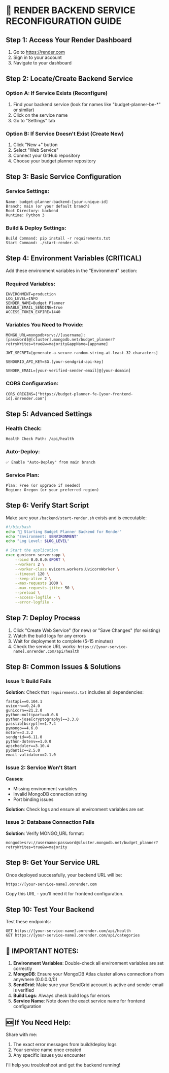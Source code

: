 🔧 RENDER BACKEND SERVICE RECONFIGURATION GUIDE
================================================

## Step 1: Access Your Render Dashboard

1. Go to https://render.com
2. Sign in to your account
3. Navigate to your dashboard

## Step 2: Locate/Create Backend Service

### Option A: If Service Exists (Reconfigure)
1. Find your backend service (look for names like "budget-planner-be-*" or similar)
2. Click on the service name
3. Go to "Settings" tab

### Option B: If Service Doesn't Exist (Create New)
1. Click "New +" button
2. Select "Web Service"
3. Connect your GitHub repository
4. Choose your budget planner repository

## Step 3: Basic Service Configuration

### Service Settings:
```
Name: budget-planner-backend-[your-unique-id]
Branch: main (or your default branch)
Root Directory: backend
Runtime: Python 3
```

### Build & Deploy Settings:
```
Build Command: pip install -r requirements.txt
Start Command: ./start-render.sh
```

## Step 4: Environment Variables (CRITICAL)

Add these environment variables in the "Environment" section:

### Required Variables:
```
ENVIRONMENT=production
LOG_LEVEL=INFO
SENDER_NAME=Budget Planner
ENABLE_EMAIL_SENDING=true
ACCESS_TOKEN_EXPIRE=1440
```

### Variables You Need to Provide:
```
MONGO_URL=mongodb+srv://[username]:[password]@[cluster].mongodb.net/budget_planner?retryWrites=true&w=majority&appName=[appname]

JWT_SECRET=[generate-a-secure-random-string-at-least-32-characters]

SENDGRID_API_KEY=SG.[your-sendgrid-api-key]

SENDER_EMAIL=[your-verified-sender-email]@[your-domain]
```

### CORS Configuration:
```
CORS_ORIGINS=["https://budget-planner-fe-[your-frontend-id].onrender.com"]
```

## Step 5: Advanced Settings

### Health Check:
```
Health Check Path: /api/health
```

### Auto-Deploy:
```
✅ Enable "Auto-Deploy" from main branch
```

### Service Plan:
```
Plan: Free (or upgrade if needed)
Region: Oregon (or your preferred region)
```

## Step 6: Verify Start Script

Make sure your `/backend/start-render.sh` exists and is executable:

```bash
#!/bin/bash
echo "🚀 Starting Budget Planner Backend for Render"
echo "Environment: $ENVIRONMENT"
echo "Log Level: $LOG_LEVEL"

# Start the application
exec gunicorn server:app \
    --bind 0.0.0.0:$PORT \
    --workers 2 \
    --worker-class uvicorn.workers.UvicornWorker \
    --timeout 120 \
    --keep-alive 2 \
    --max-requests 1000 \
    --max-requests-jitter 50 \
    --preload \
    --access-logfile - \
    --error-logfile -
```

## Step 7: Deploy Process

1. Click "Create Web Service" (for new) or "Save Changes" (for existing)
2. Watch the build logs for any errors
3. Wait for deployment to complete (5-15 minutes)
4. Check the service URL works: `https://[your-service-name].onrender.com/api/health`

## Step 8: Common Issues & Solutions

### Issue 1: Build Fails
**Solution**: Check that `requirements.txt` includes all dependencies:
```
fastapi==0.104.1
uvicorn==0.24.0
gunicorn==21.2.0
python-multipart==0.0.6
python-jose[cryptography]==3.3.0
passlib[bcrypt]==1.7.4
pymongo==4.6.0
motor==3.3.2
sendgrid==6.11.0
python-dotenv==1.0.0
apscheduler==3.10.4
pydantic==2.5.0
email-validator==2.1.0
```

### Issue 2: Service Won't Start
**Causes**:
- Missing environment variables
- Invalid MongoDB connection string
- Port binding issues

**Solution**: Check logs and ensure all environment variables are set

### Issue 3: Database Connection Fails
**Solution**: Verify MONGO_URL format:
```
mongodb+srv://username:password@cluster.mongodb.net/budget_planner?retryWrites=true&w=majority
```

## Step 9: Get Your Service URL

Once deployed successfully, your backend URL will be:
```
https://[your-service-name].onrender.com
```

Copy this URL - you'll need it for frontend configuration.

## Step 10: Test Your Backend

Test these endpoints:
```
GET https://[your-service-name].onrender.com/api/health
GET https://[your-service-name].onrender.com/api/categories
```

## 🚨 IMPORTANT NOTES:

1. **Environment Variables**: Double-check all environment variables are set correctly
2. **MongoDB**: Ensure your MongoDB Atlas cluster allows connections from anywhere (0.0.0.0/0)
3. **SendGrid**: Make sure your SendGrid account is active and sender email is verified
4. **Build Logs**: Always check build logs for errors
5. **Service Name**: Note down the exact service name for frontend configuration

## 🆘 If You Need Help:

Share with me:
1. The exact error messages from build/deploy logs
2. Your service name once created
3. Any specific issues you encounter

I'll help you troubleshoot and get the backend running!
